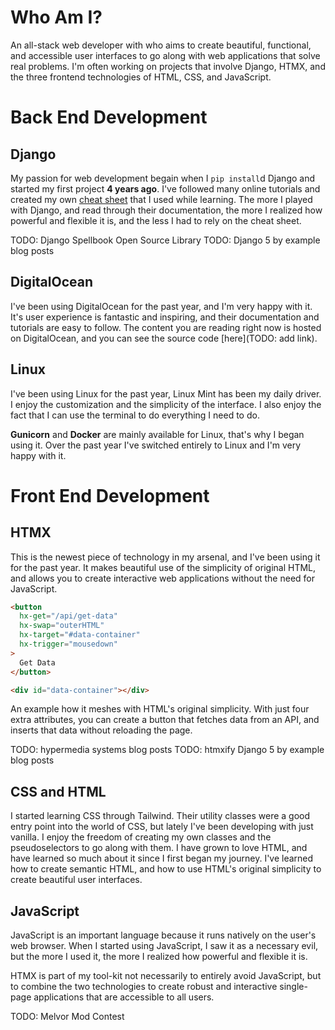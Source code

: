 # Who Am I?

An all-stack web developer with who aims to create beautiful, functional, and accessible user interfaces to go along with web applications that solve real problems.
I'm often working on projects that involve Django, HTMX, and the three frontend technologies of HTML, CSS, and JavaScript.

# Back End Development

## Django

My passion for web development begain when I `pip install`d Django and started my first project **4 years ago**. I've followed many online tutorials and created my own [cheat sheet](https://smattymatty.notion.site/Django-ff0fa4854ec44d7095805c4d4d6f79cb?pvs=4) that I used while learning.
The more I played with Django, and read through their documentation, the more I realized how powerful and flexible it is, and the less I had to rely on the cheat sheet.

TODO: Django Spellbook Open Source Library
TODO: Django 5 by example blog posts

## DigitalOcean

I've been using DigitalOcean for the past year, and I'm very happy with it. It's user experience is fantastic and inspiring, and their documentation and tutorials are easy to follow. The content you are reading right now is hosted on DigitalOcean, and you can see the source code [here](TODO: add link).

## Linux

I've been using Linux for the past year, Linux Mint has been my daily driver. I enjoy the customization and the simplicity of the interface. I also enjoy the fact that I can use the terminal to do everything I need to do.

**Gunicorn** and **Docker** are mainly available for Linux, that's why I began using it. Over the past year I've switched entirely to Linux and I'm very happy with it.

# Front End Development

## HTMX

This is the newest piece of technology in my arsenal, and I've been using it for the past year. It makes beautiful use of the simplicity of original HTML, and allows you to create interactive web applications without the need for JavaScript.

```html
<button
  hx-get="/api/get-data"
  hx-swap="outerHTML"
  hx-target="#data-container"
  hx-trigger="mousedown"
>
  Get Data
</button>

<div id="data-container"></div>
```

An example how it meshes with HTML's original simplicity. With just four extra attributes, you can create a button that fetches data from an API, and inserts that data without reloading the page.

TODO: hypermedia systems blog posts
TODO: htmxify Django 5 by example blog posts

## CSS and HTML

I started learning CSS through Tailwind. Their utility classes were a good entry point into the world of CSS, but lately I've been developing with just vanilla. I enjoy the freedom of creating my own classes and the pseudoselectors to go along with them.
I have grown to love HTML, and have learned so much about it since I first began my journey. I've learned how to create semantic HTML, and how to use HTML's original simplicity to create beautiful user interfaces.

## JavaScript

JavaScript is an important language because it runs natively on the user's web browser. When I started using JavaScript, I saw it as a necessary evil, but the more I used it, the more I realized how powerful and flexible it is.

HTMX is part of my tool-kit not necessarily to entirely avoid JavaScript, but to combine the two technologies to create robust and interactive single-page applications that are accessible to all users.

TODO: Melvor Mod Contest
